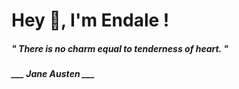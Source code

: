 <h1 title="head"> Hey 👋, I'm Endale !</h1>

**<h5><i>" There is no charm equal to tenderness of heart. "</i></h5>**

*<b>___ Jane Austen ___</b>*
